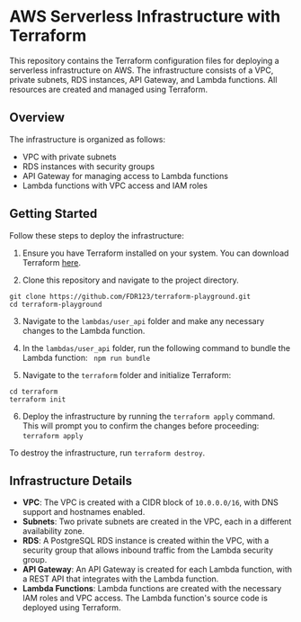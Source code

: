 # AWS Serverless Infrastructure with Terraform

This repository contains the Terraform configuration files for deploying a serverless infrastructure on AWS. The infrastructure consists of a VPC, private subnets, RDS instances, API Gateway, and Lambda functions. All resources are created and managed using Terraform.

## Overview

The infrastructure is organized as follows:

- VPC with private subnets
- RDS instances with security groups
- API Gateway for managing access to Lambda functions
- Lambda functions with VPC access and IAM roles

## Getting Started

Follow these steps to deploy the infrastructure:

1. Ensure you have Terraform installed on your system. You can download Terraform [here](https://www.terraform.io/downloads.html).

2. Clone this repository and navigate to the project directory.

```
git clone https://github.com/FDR123/terraform-playground.git
cd terraform-playground
```

3. Navigate to the `lambdas/user_api` folder and make any necessary changes to the Lambda function.

4. In the `lambdas/user_api` folder, run the following command to bundle the Lambda function: ` npm run bundle`
5. Navigate to the `terraform` folder and initialize Terraform:
```
cd terraform
terraform init
```


6. Deploy the infrastructure by running the `terraform apply` command. This will prompt you to confirm the changes before proceeding: `terraform apply`


To destroy the infrastructure, run `terraform destroy`.

## Infrastructure Details

- **VPC**: The VPC is created with a CIDR block of `10.0.0.0/16`, with DNS support and hostnames enabled.
- **Subnets**: Two private subnets are created in the VPC, each in a different availability zone.
- **RDS**: A PostgreSQL RDS instance is created within the VPC, with a security group that allows inbound traffic from the Lambda security group.
- **API Gateway**: An API Gateway is created for each Lambda function, with a REST API that integrates with the Lambda function.
- **Lambda Functions**: Lambda functions are created with the necessary IAM roles and VPC access. The Lambda function's source code is deployed using Terraform.
